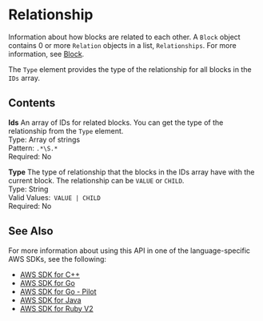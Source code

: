# Relationship<a name="API_Relationship"></a>

Information about how blocks are related to each other\. A `Block` object contains 0 or more `Relation` objects in a list, `Relationships`\. For more information, see [Block](API_Block.md)\.

The `Type` element provides the type of the relationship for all blocks in the `IDs` array\. 

## Contents<a name="API_Relationship_Contents"></a>

 **Ids**   <a name="Textract-Type-Relationship-Ids"></a>
An array of IDs for related blocks\. You can get the type of the relationship from the `Type` element\.  
Type: Array of strings  
Pattern: `.*\S.*`   
Required: No

 **Type**   <a name="Textract-Type-Relationship-Type"></a>
The type of relationship that the blocks in the IDs array have with the current block\. The relationship can be `VALUE` or `CHILD`\.  
Type: String  
Valid Values:` VALUE | CHILD`   
Required: No

## See Also<a name="API_Relationship_SeeAlso"></a>

For more information about using this API in one of the language\-specific AWS SDKs, see the following:
+  [AWS SDK for C\+\+](https://docs.aws.amazon.com/goto/SdkForCpp/textract-2018-06-27/Relationship) 
+  [AWS SDK for Go](https://docs.aws.amazon.com/goto/SdkForGoV1/textract-2018-06-27/Relationship) 
+  [AWS SDK for Go \- Pilot](https://docs.aws.amazon.com/goto/SdkForGoPilot/textract-2018-06-27/Relationship) 
+  [AWS SDK for Java](https://docs.aws.amazon.com/goto/SdkForJava/textract-2018-06-27/Relationship) 
+  [AWS SDK for Ruby V2](https://docs.aws.amazon.com/goto/SdkForRubyV2/textract-2018-06-27/Relationship) 